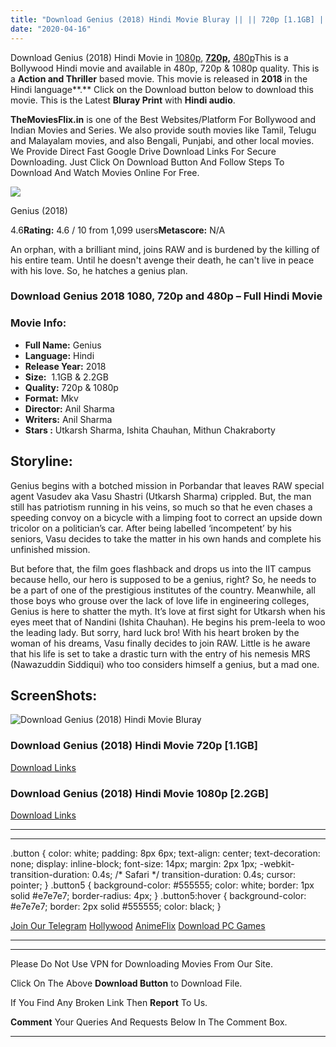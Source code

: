 ```yaml
---
title: "Download Genius (2018) Hindi Movie Bluray || || 720p [1.1GB] || 1080p [2.2GB]"
date: "2020-04-16"
---
```


Download Genius (2018) Hindi Movie in [1080p](https://1moviesflix.com/1080p-movies/), **[720p,](https://1moviesflix.com/720p-movies/)** [480p](https://1moviesflix.com/480p-movies/)This is a Bollywood Hindi movie and available in 480p, 720p & 1080p quality. This is a **Action and Thriller** based movie. This movie is released in **2018** in the Hindi language**.** Click on the Download button below to download this movie. This is the Latest **Bluray Print** with **Hindi audio**.

**TheMoviesFlix.in** is one of the Best Websites/Platform For Bollywood and Indian Movies and Series. We also provide south movies like Tamil, Telugu and Malayalam movies, and also Bengali, Punjabi, and other local movies. We Provide Direct Fast Google Drive Download Links For Secure Downloading. Just Click On Download Button And Follow Steps To Download And Watch Movies Online For Free.

[![](https://m.media-amazon.com/images/M/MV5BMTQ5NDA4Y2EtNjYyNC00MDExLWIxYWMtMDgxMjFlODIyMTU1XkEyXkFqcGdeQXVyODE5NzE3OTE@._V1_SX300.jpg)](https://www.imdb.com/title/tt7722258/ "Genius")

Genius (2018)

4.6**Rating:** 4.6 / 10 from 1,099 users**Metascore:** N/A

An orphan, with a brilliant mind, joins RAW and is burdened by the killing of his entire team. Until he doesn't avenge their death, he can't live in peace with his love. So, he hatches a genius plan.

### Download Genius 2018 1080, 720p and 480p – Full Hindi Movie

### Movie Info:

- **Full Name:** Genius
- **Language:** Hindi
- **Release Year:** 2018
- **Size:**  1.1GB & 2.2GB
- **Quality:** 720p & 1080p
- **Format:** Mkv
- **Director:** Anil Sharma
- **Writers:** Anil Sharma
- **Stars :** Utkarsh Sharma, Ishita Chauhan, Mithun Chakraborty

## Storyline:

Genius begins with a botched mission in Porbandar that leaves RAW special agent Vasudev aka Vasu Shastri (Utkarsh Sharma) crippled. But, the man still has patriotism running in his veins, so much so that he even chases a speeding convoy on a bicycle with a limping foot to correct an upside down tricolor on a politician’s car. After being labelled ‘incompetent’ by his seniors, Vasu decides to take the matter in his own hands and complete his unfinished mission.

But before that, the film goes flashback and drops us into the IIT campus because hello, our hero is supposed to be a genius, right? So, he needs to be a part of one of the prestigious institutes of the country. Meanwhile, all those boys who grouse over the lack of love life in engineering colleges, Genius is here to shatter the myth. It’s love at first sight for Utkarsh when his eyes meet that of Nandini (Ishita Chauhan). He begins his prem-leela to woo the leading lady. But sorry, hard luck bro! With his heart broken by the woman of his dreams, Vasu finally decides to join RAW. Little is he aware that his life is set to take a drastic turn with the entry of his nemesis MRS (Nawazuddin Siddiqui) who too considers himself a genius, but a mad one.

## ScreenShots:

![Download Genius (2018) Hindi Movie Bluray](https://i.imgur.com/oKSFyYt.jpg)

### Download Genius (2018) Hindi Movie 720p \[1.1GB\]

[Download Links](https://1moviesflix.com?a270777880=Ri8zazdlMG85SjMxN2h6VGtpelE5d1VueTNncFFLa1RxQUVZUWpGYnkzcnh3ZTU4NWRRYkhqTnR4cnlkVjFjQnIwV3pKc2ExZHBydTNOYWdGOEtpNWN0MkROWFpEc0p6ZmROdVNDUTNPODA9)

### Download Genius (2018) Hindi Movie 1080p \[2.2GB\] 

[Download Links](https://1moviesflix.com?a270777880=Ri8zazdlMG85SjMxN2h6VGtpelE5d1VueTNncFFLa1RxQUVZUWpGYnkzcnh3ZTU4NWRRYkhqTnR4cnlkVjFjQmVQMkZvZ3VFWjNMZnZncm9vbjhTcHJ3blFBV3VZbjJYOXB0cHUvSUlrUm89)

* * *

* * *

.button { color: white; padding: 8px 6px; text-align: center; text-decoration: none; display: inline-block; font-size: 14px; margin: 2px 1px; -webkit-transition-duration: 0.4s; /\* Safari \*/ transition-duration: 0.4s; cursor: pointer; } .button5 { background-color: #555555; color: white; border: 1px solid #e7e7e7; border-radius: 4px; } .button5:hover { background-color: #e7e7e7; border: 2px solid #555555; color: black; }

[Join Our Telegram](http://gdrivepro.xyz/join.php) [Hollywood](https://moviesverse.com/) [AnimeFlix](https://animeflix.in/) [Download PC Games](https://gamesflix.net/)  

* * *

* * *

  

Please Do Not Use VPN for Downloading Movies From Our Site.

Click On The Above **Download Button** to Download File.

If You Find Any Broken Link Then **Report** To Us.

**Comment** Your Queries And Requests Below In The Comment Box.

* * *
